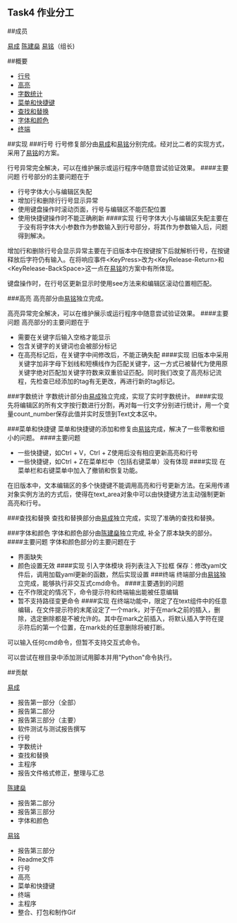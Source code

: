 Task4 作业分工
---

##成员 

[易成][1]
[陈建燊][2]
[易铭][3]（组长)

##概要
- [行号](#行号)
- [高亮](#高亮)
- [字数统计](#字数统计)
- [菜单和快捷键](#菜单和快捷键)
- [查找和替换](#查找和替换)
- [字体和颜色](#字体和颜色)
- [终端](#终端)

##实现
###行号
行号修复部分由[易成][1]和[易铭][3]分别完成。经对比二者的实现方式，采用了[易铭][3]的方案。

行号异常完全解决，可以在维护展示或运行程序中随意尝试验证效果。
####主要问题
行号部分的主要问题在于
- 行号字体大小与编辑区失配
- 增加行和删除行行号显示异常
- 使用键盘操作时滚动页面，行号与编辑区不能匹配位置
- 使用快捷键操作时不能正确刷新
####实现
行号字体大小与编辑区失配主要在于没有将字体大小参数作为参数输入到行号部分，将其作为参数输入后，问题得到解决。

增加行和删除行号会显示异常主要在于旧版本中在按键按下后就解析行号，在按键释放后字符仍有输入。在将响应事件\<KeyPress>改为\<KeyRelease-Return>和\<KeyRelease-BackSpace>这一点在[易铭][3]的方案中有所体现。

键盘操作时，在行号区更新显示时使用see方法来和编辑区滚动位置相匹配。



###高亮
高亮部分由[易铭][3]独立完成。

高亮异常完全解决，可以在维护展示或运行程序中随意尝试验证效果。
####主要问题
高亮部分的主要问题在于
- 需要在关键字后输入空格才能显示
- 包含关键字的关键词也会被部分标记
- 在高亮标记后，在关键字中间修改后，不能正确失配
####实现
旧版本中采用关键字加非字母下划线和短横线作为匹配关键字，这一方式已被替代为使用原关键字绝对匹配加关键字符数来双重验证匹配。同时我们改变了高亮标记流程，先检查已经添加的tag有无更改，再进行新的tag标记。

###字数统计
字数统计部分由[易成][1]独立完成，实现了实时字数统计。
####实现
先将编辑区的所有文字按行数进行分割，再对每一行文字分别进行统计，用一个变量count_number保存此值并实时反馈到Text文本区中。

###菜单和快捷键
菜单和快捷键的添加和修复由[易铭][3]完成，解决了一些零散和细小的问题。
####主要问题
- 一些快捷键，如Ctrl + V，Ctrl + Z使用后没有相应更新高亮和行号
- 一些快捷键，如Ctrl + Z在菜单栏中（包括右键菜单）没有体现
####实现
在菜单栏和右键菜单中加入了撤销和恢复功能。

在旧版本中，文本编辑区的多个快捷键不能调用高亮和行号更新方法。在采用传递对象实例方法的方式后，使得在text_area对象中可以由快捷键方法主动强制更新高亮和行号。

###查找和替换
查找和替换部分由[易成][1]独立完成，实现了准确的查找和替换。

###字体和颜色
字体和颜色部分由[陈建燊][2]独立完成, 补全了原本缺失的部分。
####主要问题
字体和颜色部分的主要问题在于
- 界面缺失
- 颜色设置无效
####实现
引入字体模块
将列表注入下拉框
保存：修改yaml文件后，调用加载yaml更新的函数，然后实现设置
###终端
终端部分由[易铭][3]独立完成，能够执行非交互式cmd命令。
####主要遇到的问题
- 在不作限定的情况下，命令提示符和终端输出能被任意编辑
- 暂不支持路径变更命令
####实现
在终端功能中，限定了在text组件中的任意编辑，在文件提示符的末尾设定了一个mark，对于在mark之前的插入，删除，选定删除都是不被允许的。其中在mark之前插入，将默认插入字符在提示符后的第一个位置，在mark处的任意删除将被打断。

可以输入任何cmd命令，但暂不支持交互式命令。

可以尝试在根目录中添加测试用脚本并用"Python"命令执行。

##贡献

[易成][1]
- 报告第一部分（全部）
- 报告第二部分
- 报告第三部分（主要）
- 软件测试与测试报告撰写
- 行号
- 字数统计
- 查找和替换
- 主程序
- 报告文件格式修正，整理与汇总

[陈建燊][2]
- 报告第二部分
- 报告第三部分
- 字体和颜色

[易铭][3]
- 报告第三部分
- Readme文件
- 行号
- 高亮
- 菜单和快捷键
- 终端
- 主程序
- 整合、打包和制作Gif

[1]: 易成
[2]: 陈建燊
[3]: 易铭
